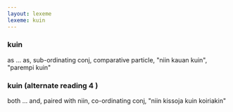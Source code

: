 ```yaml
---
layout: lexeme
lexeme: kuin
---
```


###  kuin 
as ... as, sub-ordinating conj, comparative particle, "niin kauan kuin", "parempi kuin"


###  kuin  (alternate reading 4 )

both ... and, paired with niin, co-ordinating conj, "niin kissoja kuin koiriakin"

